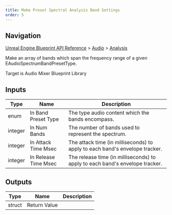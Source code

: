 ```yaml
---
title: Make Preset Spectral Analysis Band Settings
order: 5
---
```

## Navigation

[Unreal Engine Blueprint API Reference](https://dev.epicgames.com/documentation/en-us/unreal-engine/BlueprintAPI) > [Audio](https://dev.epicgames.com/documentation/en-us/unreal-engine/BlueprintAPI/Audio) > [Analysis](https://dev.epicgames.com/documentation/en-us/unreal-engine/BlueprintAPI/Audio/Analysis)

Make an array of bands which span the frequency range of a given EAudioSpectrumBandPresetType.

Target is Audio Mixer Blueprint Library

## Inputs

| Type | Name | Description |
| --- | --- | --- |
| enum | In Band Preset Type | The type audio content which the bands encompass. |
| integer | In Num Bands | The number of bands used to represent the spectrum. |
| integer | In Attack Time Msec | The attack time (in milliseconds) to apply to each band's envelope tracker. |
| integer | In Release Time Msec | The release time (in milliseconds) to apply to each band's envelope tracker. |

## Outputs

| Type | Name | Description |
| --- | --- | --- |
| struct | Return Value |  |
